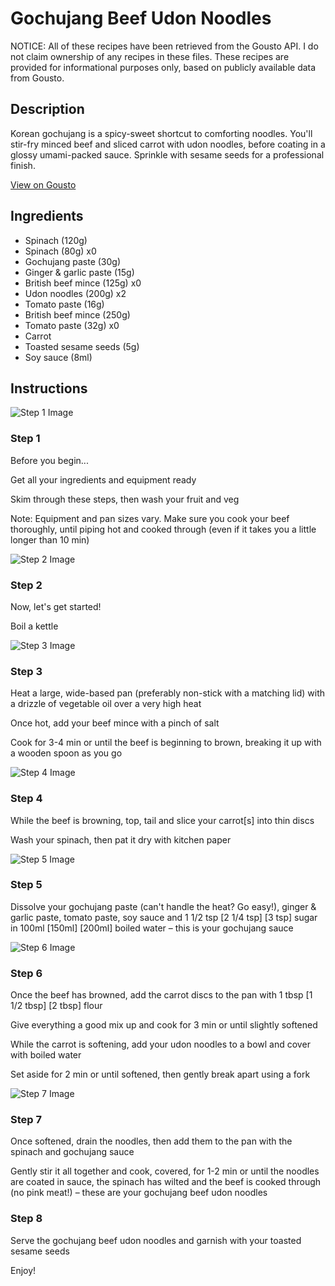 # Gochujang Beef Udon Noodles

NOTICE: All of these recipes have been retrieved from the Gousto API. I do not claim ownership of any recipes in these files. These recipes are provided for informational purposes only, based on publicly available data from Gousto.

## Description

Korean gochujang is a spicy-sweet shortcut to comforting noodles. You'll stir-fry minced beef and sliced carrot with udon noodles, before coating in a glossy umami-packed sauce. Sprinkle with sesame seeds for a professional finish. 

[View on Gousto](https://www.gousto.co.uk/recipes/cookbook/gochujang-beef-udon-noodles)

## Ingredients

- Spinach (120g)
- Spinach (80g) x0
- Gochujang paste (30g)
- Ginger & garlic paste (15g)
- British beef mince (125g) x0
- Udon noodles (200g) x2
- Tomato paste (16g)
- British beef mince (250g)
- Tomato paste (32g) x0
- Carrot
- Toasted sesame seeds (5g)
- Soy sauce (8ml)

## Instructions

![Step 1 Image](https://production-media.gousto.co.uk/cms/recipe-step-image/Admin10mm-Step-1-2-1661184038740-x200.jpg)

### Step 1

Before you begin...

Get all your ingredients and equipment ready

Skim through these steps, then wash your fruit and veg

Note: Equipment and pan sizes vary. Make sure you cook your beef thoroughly, until piping hot and cooked through (even if it takes you a little longer than 10 min)

![Step 2 Image](https://production-media.gousto.co.uk/cms/recipe-step-image/step-2-1687508646899-x200.jpg)

### Step 2

Now, let's get started!

Boil a kettle

![Step 3 Image](https://production-media.gousto.co.uk/cms/recipe-step-image/step-3-1687508652994-x200.jpg)

### Step 3

Heat a large, wide-based pan (preferably non-stick with a matching lid) with a drizzle of vegetable oil over a very high heat

Once hot, add your beef mince with a pinch of salt

Cook for 3-4 min or until the beef is beginning to brown, breaking it up with a wooden spoon as you go

![Step 4 Image](https://production-media.gousto.co.uk/cms/recipe-step-image/step-4-1687508656975-x200.jpg)

### Step 4

While the beef is browning, top, tail and slice your carrot[s] into thin discs

Wash your spinach, then pat it dry with kitchen paper

![Step 5 Image](https://production-media.gousto.co.uk/cms/recipe-step-image/step-5-1687508660175-x200.jpg)

### Step 5

Dissolve your gochujang paste (can't handle the heat? Go easy!), ginger & garlic paste, tomato paste, soy sauce and 1 1/2 tsp <span class="text-purple">[2 1/4 tsp]</span> <span class="text-danger">[3 tsp] </span>sugar in 100ml <span class="text-purple">[150ml] </span><span class="text-danger">[200ml]</span> boiled water – this is your gochujang sauce

![Step 6 Image](https://production-media.gousto.co.uk/cms/recipe-step-image/step-6-1687508663975-x200.jpg)

### Step 6

Once the beef has browned, add the carrot discs to the pan with 1 tbsp <span class="text-purple">[1 1/2 tbsp]</span> <span class="text-danger">[2 tbsp] </span>flour

Give everything a good mix up and cook for 3 min or until slightly softened

While the carrot is softening, add your udon noodles to a bowl and cover with boiled water

Set aside for 2 min or until softened, then gently break apart using a fork

![Step 7 Image](https://production-media.gousto.co.uk/cms/recipe-step-image/step-7-1687508667445-x200.jpg)

### Step 7

Once softened, drain the noodles, then add them to the pan with the spinach and gochujang sauce

Gently stir it all together and cook, covered, for 1-2 min or until the noodles are coated in sauce, the spinach has wilted and the beef is cooked through (no pink meat!) – these are your gochujang beef udon noodles

### Step 8

Serve the gochujang beef udon noodles and garnish with your toasted sesame seeds

Enjoy!

